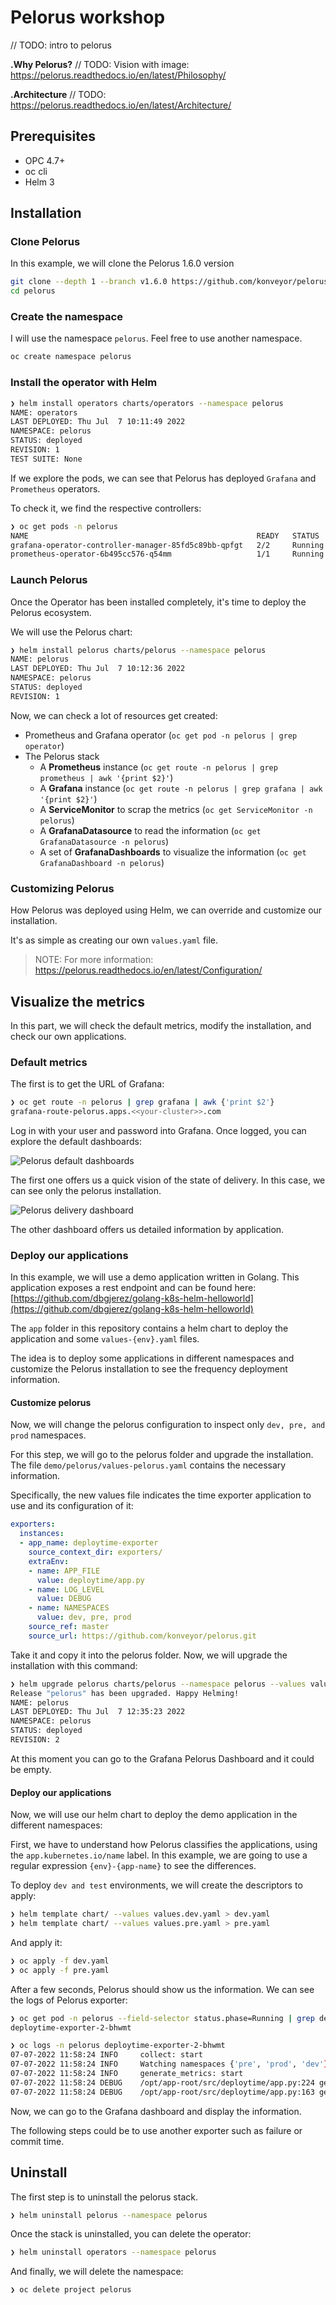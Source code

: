 # Pelorus workshop
// TODO: intro to pelorus 

**.Why Pelorus?**
// TODO: Vision with image: https://pelorus.readthedocs.io/en/latest/Philosophy/

**.Architecture**
// TODO: https://pelorus.readthedocs.io/en/latest/Architecture/

## Prerequisites
* OPC 4.7+
* oc cli
* Helm 3

## Installation

### Clone Pelorus

In this example, we will clone the Pelorus 1.6.0 version

```zsh
git clone --depth 1 --branch v1.6.0 https://github.com/konveyor/pelorus
cd pelorus
```

### Create the namespace

I will use the namespace ```pelorus```. Feel free to use another namespace. 

```zsh
oc create namespace pelorus
```

### Install the operator with Helm

```zsh
❯ helm install operators charts/operators --namespace pelorus
NAME: operators
LAST DEPLOYED: Thu Jul  7 10:11:49 2022
NAMESPACE: pelorus
STATUS: deployed
REVISION: 1
TEST SUITE: None
```

If we explore the pods, we can see that Pelorus has deployed ```Grafana``` and ```Prometheus``` operators. 

To check it, we find the respective controllers: 

```zsh
❯ oc get pods -n pelorus
NAME                                                   READY   STATUS    RESTARTS   AGE
grafana-operator-controller-manager-85fd5c89bb-qpfgt   2/2     Running   0          8m53s
prometheus-operator-6b495cc576-q54mm                   1/1     Running   0          8m46s
```

### Launch Pelorus

Once the Operator has been installed completely, it's time to deploy the Pelorus ecosystem. 

We will use the Pelorus chart:
```zsh
❯ helm install pelorus charts/pelorus --namespace pelorus
NAME: pelorus
LAST DEPLOYED: Thu Jul  7 10:12:36 2022
NAMESPACE: pelorus
STATUS: deployed
REVISION: 1
```

Now, we can check a lot of resources get created:
* Prometheus and Grafana operator (```oc get pod -n pelorus | grep operator```)
* The Pelorus stack
    * A **Prometheus** instance (```oc get route -n pelorus | grep prometheus | awk '{print $2}'```)
    * A **Grafana** instance (```oc get route -n pelorus | grep grafana | awk '{print $2}'```)
    * A **ServiceMonitor** to scrap the metrics (```oc get ServiceMonitor -n pelorus```)
    * A **GrafanaDatasource** to read the information (```oc get GrafanaDatasource -n pelorus```)
    * A set of **GrafanaDashboards** to visualize the information (```oc get GrafanaDashboard -n pelorus```)

### Customizing Pelorus

How Pelorus was deployed using Helm, we can override and customize our installation. 

It's as simple as creating our own ```values.yaml``` file. 

> NOTE: For more information: https://pelorus.readthedocs.io/en/latest/Configuration/


## Visualize the metrics

In this part, we will check the default metrics, modify the installation, and check our own applications.

### Default metrics

The first is to get the URL of Grafana:

```zsh
❯ oc get route -n pelorus | grep grafana | awk {'print $2'}
grafana-route-pelorus.apps.<<your-cluster>>.com
```

Log in with your user and password into Grafana. Once logged, you can explore the default dashboards:

![Pelorus default dashboards](images/pelorus-dashboard-list.png)

The first one offers us a quick vision of the state of delivery. In this case, we can see only the pelorus installation.

![Pelorus delivery dashboard](images/pelorus-delivery-dashboard.png)

The other dashboard offers us detailed information by application.

### Deploy our applications

In this example, we will use a demo application written in Golang. This application exposes a rest endpoint and can be found here: [https://github.com/dbgjerez/golang-k8s-helm-helloworld](https://github.com/dbgjerez/golang-k8s-helm-helloworld)

The ```app``` folder in this repository contains a helm chart to deploy the application and some ```values-{env}.yaml``` files.

The idea is to deploy some applications in different namespaces and customize the Pelorus installation to see the frequency deployment information.

#### Customize pelorus
Now, we will change the pelorus configuration to inspect only ```dev, pre, and prod``` namespaces. 

For this step, we will go to the pelorus folder and upgrade the installation. The file ```demo/pelorus/values-pelorus.yaml``` contains the necessary information. 

Specifically, the new values file indicates the time exporter application to use and its configuration of it:

```yaml
exporters:
  instances:
  - app_name: deploytime-exporter
    source_context_dir: exporters/
    extraEnv:
    - name: APP_FILE
      value: deploytime/app.py
    - name: LOG_LEVEL
      value: DEBUG
    - name: NAMESPACES
      value: dev, pre, prod
    source_ref: master
    source_url: https://github.com/konveyor/pelorus.git
```

Take it and copy it into the pelorus folder. Now, we will upgrade the installation with this command:

```zsh
❯ helm upgrade pelorus charts/pelorus --namespace pelorus --values values-pelorus.yaml
Release "pelorus" has been upgraded. Happy Helming!
NAME: pelorus
LAST DEPLOYED: Thu Jul  7 12:35:23 2022
NAMESPACE: pelorus
STATUS: deployed
REVISION: 2
```

At this moment you can go to the Grafana Pelorus Dashboard and it could be empty. 

#### Deploy our applications

Now, we will use our helm chart to deploy the demo application in the different namespaces:

First, we have to understand how Pelorus classifies the applications, using the ```app.kubernetes.io/name``` label. In this example, we are going to use a regular expression ```{env}-{app-name}``` to see the differences. 

To deploy ```dev and test``` environments, we will create the descriptors to apply: 

```zsh
❯ helm template chart/ --values values.dev.yaml > dev.yaml
❯ helm template chart/ --values values.pre.yaml > pre.yaml
```

And apply it:

```zsh
❯ oc apply -f dev.yaml
❯ oc apply -f pre.yaml
```

After a few seconds, Pelorus should show us the information. We can see the logs of Pelorus exporter:

```zsh
❯ oc get pod -n pelorus --field-selector status.phase=Running | grep deploytime-exporter | awk {'print $1'}
deploytime-exporter-2-bhwmt
```

```zsh
❯ oc logs -n pelorus deploytime-exporter-2-bhwmt
07-07-2022 11:58:24 INFO     collect: start
07-07-2022 11:58:24 INFO     Watching namespaces {'pre', 'prod', 'dev'}
07-07-2022 11:58:24 INFO     generate_metrics: start
07-07-2022 11:58:24 DEBUG    /opt/app-root/src/deploytime/app.py:224 get_replicas() API Object not found for version: extensions/v1beta1 object: ReplicaSet
07-07-2022 11:58:24 DEBUG    /opt/app-root/src/deploytime/app.py:163 generate_metrics() Getting Replicas for pod: golang-helloworld-58bf99d67-fgztx in namespace: dev
```

Now, we can go to the Grafana dashboard and display the information.

The following steps could be to use another exporter such as failure or commit time.

## Uninstall

The first step is to uninstall the pelorus stack.

```zsh
❯ helm uninstall pelorus --namespace pelorus
```

Once the stack is uninstalled, you can delete the operator:

```zsh 
❯ helm uninstall operators --namespace pelorus
```

And finally, we will delete the namespace:

```zsh
❯ oc delete project pelorus
```
